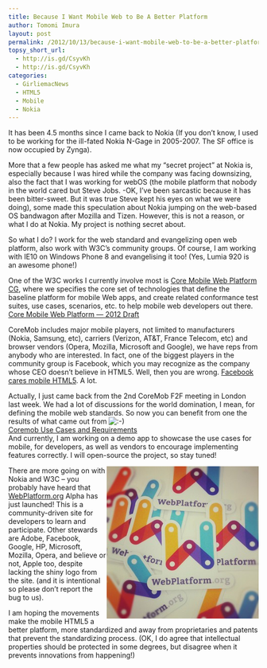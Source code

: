 ```yaml
---
title: Because I Want Mobile Web to Be A Better Platform
author: Tomomi Imura
layout: post
permalink: /2012/10/13/because-i-want-mobile-web-to-be-a-better-platform/
topsy_short_url:
  - http://is.gd/CsyvKh
  - http://is.gd/CsyvKh
categories:
  - GirliemacNews
  - HTML5
  - Mobile
  - Nokia
---
```

It has been 4.5 months since I came back to Nokia (If you don&#8217;t know, I used to be working for the ill-fated Nokia N-Gage in 2005-2007. The SF office is now occupied by Zynga).

More that a few people has asked me what my &#8220;secret project&#8221; at Nokia is, especially because I was hired while the company was facing downsizing, also the fact that I was working for webOS (the mobile platform that nobody in the world cared but Steve Jobs. -OK, I&#8217;ve been sarcastic because it has been bitter-sweet. But it was true Steve kept his eyes on what we were doing), some made this speculation about Nokia jumping on the web-based OS bandwagon after Mozilla and Tizen. However, this is not a reason, or what I do at Nokia. My project is nothing secret about.

So what I do? I work for the web standard and evangelizing open web platform, also work with W3C&#8217;s community groups. Of course, I am working with IE10 on Windows Phone 8 and evangelising it too! (Yes, Lumia 920 is an awesome phone!)

One of the W3C works I currently involve most is <a href="http://www.w3.org/community/coremob/" target="_blank">Core Mobile Web Platform CG</a>, where we specifies the core set of technologies that define the baseline platform for mobile Web apps, and create related conformance test suites, use cases, scenarios, etc. to help mobile web developers out there.  
<a href="http://coremob.github.com/coremob-2012/" target="_blank">Core Mobile Web Platform — 2012 Draft</a>

CoreMob includes major mobile players, not limited to manufacturers (Nokia, Samsung, etc), carriers (Verizon, AT&#038;T, France Telecom, etc) and browser vendors (Opera, Mozilla, Microsoft and Google), we have reps from anybody who are interested. In fact, one of the biggest players in the community group is Facebook, which you may recognize as the company whose CEO doesn&#8217;t believe in HTML5. Well, then you are wrong. <a href="http://developers.facebook.com/html5/blog/" target="_blank">Facebook cares mobile HTML5</a>. A lot.

Actually, I just came back from the 2nd CoreMob F2F meeting in London last week. We had a lot of discussions for the world domination, I mean, for defining the mobile web standards. So now you can benefit from one the results of what came out from <img src='http://girliemac.com/blog/wp-includes/images/smilies/icon_smile.gif' alt=':-)' class='wp-smiley' />  
<a href="http://coremob.github.com/coremob-ucr/index.html" target="_blank">Coremob Use Cases and Requirements</a>  
And currently, I am working on a demo app to showcase the use cases for mobile, for developers, as well as vendors to encourage implementing features correctly. I will open-source the project, so stay tuned!

<img src="/assets/images/wp-content/uploads/2012/10/webplatform-stickers.jpg" alt="WebPlatform.org" title="WebPlatform.org" width="306" align="right" />

There are more going on with Nokia and W3C &#8211; you probably have heard that <a href="http://www.webplatform.org/" target="_blank">WebPlatform.org</a> Alpha has just launched! This is a community-driven site for developers to learn and participate. Other stewards are Adobe, Facebook, Google, HP, Microsoft, Mozilla, Opera, and believe or not, Apple too, despite lacking the shiny logo from the site. (and it is intentional so please don&#8217;t report the bug to us).

I am hoping the movements make the mobile HTML5 a better platform, more standardized and away from proprietaries and patents that prevent the standardizing process. (OK, I do agree that intellectual properties should be protected in some degrees, but disagree when it prevents innovations from happening!)